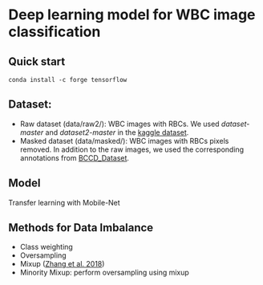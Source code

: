 # Deep learning model for WBC image classification
## Quick start
```
conda install -c forge tensorflow
```
## Dataset:
- Raw dataset (data/raw2/): WBC images with RBCs. We used *dataset-master* and *dataset2-master* in the [kaggle dataset](https://www.kaggle.com/paultimothymooney/blood-cells).
- Masked dataset (data/masked/): WBC images with RBCs pixels removed. In addition to the raw images, we used the corresponding annotations from [BCCD_Dataset](https://www.kaggle.com/surajiiitm/bccd-dataset).
## Model
Transfer learning with Mobile-Net
## Methods for Data Imbalance
- Class weighting
- Oversampling
- Mixup ([Zhang et al. 2018](https://arxiv.org/pdf/1710.09412.pdf))
- Minority Mixup: perform oversampling using mixup
